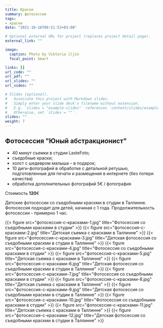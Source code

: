 ```yaml
---
title: Краски
summary: фотосессии
tags:
- краски
date: "2021-10-16T09:51:53+03:00"

# Optional external URL for project (replaces project detail page).
external_link: ""

image:
  caption: Photo by Viktoria iljin
  focal_point: Smart

links: []
url_code: ""
url_pdf: ""
url_slides: ""
url_video: ""

# Slides (optional).
#   Associate this project with Markdown slides.
#   Simply enter your slide deck's filename without extension.
#   E.g. `slides = "example-slides"` references `content/slides/example-slides.md`.
#   Otherwise, set `slides = ""`.
slides: ""
weight: 7
---
```


## Фотосессия "Юный абстракционист"

* 40 минут съемки в студии LasteFoto;
* съедобные краски;
* холст с шедевром малыша – в подарок;
* 10 диги-фотографий в обработке с детальной ретушью, подготовленные для печати и размещения в интернете (без потери качества)
* обработка дополнительных фотографий 5€ / фотография

Стоимость **120**€

Детские фотосессии со съедобными краскми в студии в Таллинне. Фотосессия подходит для детей, начиная с 1 года. Продолжительность фотосессии - примерно 1 час.  

{{< figure src="фотосессия-с-красками-1.jpg" title="Фотосессия со съедобными красками в студии" >}}
{{< figure src="фотосессия-с-красками-2.jpg" title="Детская съемка с красками в Таллинне" >}}
{{< figure src="фотосессия-с-красками-3.jpg" title="Детская фотосессия со съедобными краскми в студии в Таллинне" >}}
{{< figure src="фотосессия-с-красками-4.jpg" title="Фотосессия со съедобными красками в студии" >}}
{{< figure src="фотосессия-с-красками-5.jpg" title="Детская съемка с красками в Таллинне" >}}
{{< figure src="фотосессия-с-красками-6.jpg" title="Детская фотосессия со съедобными краскми в студии в Таллинне" >}}
{{< figure src="фотосессия-с-красками-7.jpg" title="Фотосессия со съедобными красками в студии" >}}
{{< figure src="фотосессия-с-красками-8.jpg" title="Детская съемка с красками в Таллинне" >}}
{{< figure src="фотосессия-с-красками-9.jpg" title="Детская фотосессия со съедобными краскми в студии в Таллинне" >}}
{{< figure src="фотосессия-с-красками-10.jpg" title="Фотосессия со съедобными красками в студии" >}}
{{< figure src="фотосессия-с-красками-11.jpg" title="Детская съемка с красками в Таллинне" >}}
{{< figure src="фотосессия-с-красками-12.jpg" title="Детская фотосессия со съедобными краскми в студии в Таллинне" >}}